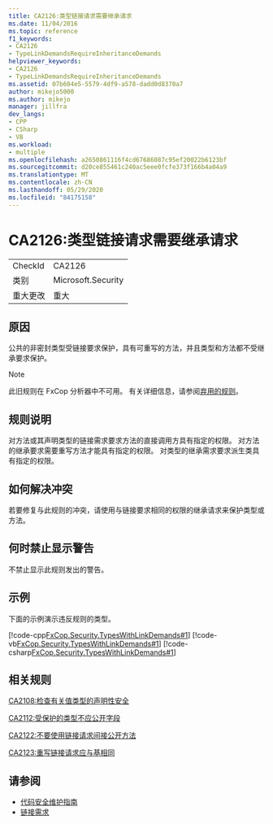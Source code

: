 ```yaml
---
title: CA2126:类型链接请求需要继承请求
ms.date: 11/04/2016
ms.topic: reference
f1_keywords:
- CA2126
- TypeLinkDemandsRequireInheritanceDemands
helpviewer_keywords:
- CA2126
- TypeLinkDemandsRequireInheritanceDemands
ms.assetid: 07b604e5-5579-4df9-a578-dadd0d8370a7
author: mikejo5000
ms.author: mikejo
manager: jillfra
dev_langs:
- CPP
- CSharp
- VB
ms.workload:
- multiple
ms.openlocfilehash: a2650861116f4cd67686087c95ef20022b6123bf
ms.sourcegitcommit: d20ce855461c240ac5eee0fcfe373f166b4a04a9
ms.translationtype: MT
ms.contentlocale: zh-CN
ms.lasthandoff: 05/29/2020
ms.locfileid: "84175158"
---
```

# <a name="ca2126-type-link-demands-require-inheritance-demands"></a>CA2126:类型链接请求需要继承请求

|||
|-|-|
|CheckId|CA2126|
|类别|Microsoft.Security|
|重大更改|重大|

## <a name="cause"></a>原因
公共的非密封类型受链接要求保护，具有可重写的方法，并且类型和方法都不受继承要求保护。

> [!NOTE]
> 此旧规则在 FxCop 分析器中不可用。 有关详细信息，请参阅[弃用的规则](fxcop-rule-port-status.md#deprecated-rules)。

## <a name="rule-description"></a>规则说明
对方法或其声明类型的链接需求要求方法的直接调用方具有指定的权限。 对方法的继承要求需要重写方法才能具有指定的权限。 对类型的继承需求要求派生类具有指定的权限。

## <a name="how-to-fix-violations"></a>如何解决冲突
若要修复与此规则的冲突，请使用与链接要求相同的权限的继承请求来保护类型或方法。

## <a name="when-to-suppress-warnings"></a>何时禁止显示警告
不禁止显示此规则发出的警告。

## <a name="example"></a>示例
下面的示例演示违反规则的类型。

[!code-cpp[FxCop.Security.TypesWithLinkDemands#1](../code-quality/codesnippet/CPP/ca2126-type-link-demands-require-inheritance-demands_1.cpp)]
[!code-vb[FxCop.Security.TypesWithLinkDemands#1](../code-quality/codesnippet/VisualBasic/ca2126-type-link-demands-require-inheritance-demands_1.vb)]
[!code-csharp[FxCop.Security.TypesWithLinkDemands#1](../code-quality/codesnippet/CSharp/ca2126-type-link-demands-require-inheritance-demands_1.cs)]

## <a name="related-rules"></a>相关规则
[CA2108:检查有关值类型的声明性安全](../code-quality/ca2108.md)

[CA2112:受保护的类型不应公开字段](../code-quality/ca2112.md)

[CA2122:不要使用链接请求间接公开方法](../code-quality/ca2122.md)

[CA2123:重写链接请求应与基相同](../code-quality/ca2123.md)

## <a name="see-also"></a>请参阅

- [代码安全维护指南](/dotnet/standard/security/secure-coding-guidelines)
- [链接需求](/dotnet/framework/misc/link-demands)
